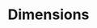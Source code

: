 ---
bigquery: https://console.cloud.google.com/bigquery?p=covid-19-dimensions-ai&page=table&d=data&t=publications
contributors: Digital Science, https://www.digital-science.com/
cost: Free for personal, non-commercial use.
description: Dimensions contains more than 100 million publications, ranging from
  articles published in scholarly journals, books and book chapters, to preprints
  and conference proceedings. All publications are contextualized with linked data
  sets, funding, publications, patents, clinical trials, and policy documents. You
  can also view associated categories, funders, institutions, and researcher profiles.
documentation: https://docs.dimensions.ai/bigquery/index.html
last_edit: Mon, 04 Apr 2022 19:04:00 GMT
location: https://www.dimensions.ai/products/free/
maintained_by: Digital Science, https://www.digital-science.com/
schema_fields: '[''date_print'', ''created_date'', ''abstract'', ''priority_year'',
  ''associated_publication_pmid'', ''category_sdg'', ''kind'', ''funding_cad'', ''registry'',
  ''source_id'', ''citation_string'', ''parent_id'', ''research_org_countries'', ''end_year'',
  ''gender'', ''mesh_headings'', ''journal_lists'', ''original_assignee'', ''supporting_grant_ids'',
  ''language'', ''doi'', ''category_uoa'', ''funder_org'', ''links'', ''repository_id'',
  ''original_abstract'', ''conditions'', ''legal_events'', ''researcher_ids'', ''research_org_state_names'',
  ''organisation_details'', ''associated_grant_ids'', ''citations'', ''conference'',
  ''embargo_date'', ''funding_chf'', ''category_rcdc'', ''inventor_names'', ''current_assignee_countries'',
  ''concepts'', ''research_org_city_names'', ''description'', ''granted_year'', ''application_number'',
  ''category_hrcs_hc'', ''date_modified'', ''funding_amount'', ''issue'', ''end_date'',
  ''clinical_trial_ids'', ''funder_countries'', ''repository_name'', ''associated_publication_id'',
  ''open_access_categories_v2'', ''expiration_date'', ''funding_nzd'', ''relationships'',
  ''funder_org_countries'', ''funder_orgs'', ''funding_eur'', ''assignee_countries'',
  ''name'', ''current_assignee_orgs'', ''eisbn'', ''funding_details'', ''proceedings_title'',
  ''category_hrcs_rac'', ''repository_url'', ''authors'', ''license'', ''categories'',
  ''original_assignee_orgs'', ''interventions'', ''foa_number'', ''original_title'',
  ''filing_year'', ''open_access_categories'', ''acronyms'', ''resulting_publication_ids'',
  ''cpc'', ''resulting_publication_doi'', ''editors'', ''family_id'', ''family_members_ids'',
  ''cited_by_ids'', ''associated_publication_doi'', ''established'', ''date'', ''acronym'',
  ''year'', ''aliases'', ''original_assignee_countries'', ''funder_org_cities'', ''brief_title'',
  ''active_years'', ''category_hra'', ''book_title'', ''journal'', ''linkout'', ''current_assignee'',
  ''assignee_orgs'', ''book_series_title'', ''type'', ''citations_count'', ''start_year'',
  ''research_org_cities'', ''granted_date'', ''labels'', ''types'', ''ipcr'', ''acknowledgements'',
  ''external_ids'', ''category_bra'', ''publication_date'', ''patent_ids'', ''associated_publication_arxiv_id'',
  ''family_count'', ''phase'', ''publication_ids'', ''pmcid'', ''research_org_country_names'',
  ''research_org_state_codes'', ''funding_cny'', ''funding_gbp'', ''wikipedia_url'',
  ''date_inserted'', ''date_online'', ''funder_org_state_codes'', ''pages'', ''investigators'',
  ''id'', ''priority_date'', ''jurisdiction'', ''email_address'', ''publication_year'',
  ''funding_currency'', ''funder_org_acronyms'', ''address'', ''title'', ''altmetrics'',
  ''volume'', ''filing_date'', ''publisher'', ''date_normal'', ''mesh_terms'', ''category_for'',
  ''metrics'', ''funding_aud'', ''arxiv_id'', ''subtitles'', ''pmid'', ''start_date'',
  ''category_icrp_cso'', ''grant_number'', ''funding_jpy'', ''status'', ''filing_status'',
  ''expiration_year'', ''isbn'', ''legal_status'', ''reference_ids'', ''category_icrp_ct'',
  ''date_imported_gbq'', ''funding_usd'', ''research_orgs'']'
shortname: dimensions
tags:
- scholarly literature
- patents
- funding
- clinical trials
- academic profiles
terms_of_use: 'Use of both the Dimensions COVID-19 dataset and full Dimensions dataset
  are subject to the Dimensions Terms of use: https://www.dimensions.ai/policies-terms-legal '
title: Dimensions
uuid: dcff88bd-fe6b-4fdb-8159-809bf9d7bc1c
---